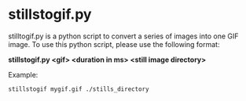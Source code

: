 # stillstogif.py
stilltogif.py is a python script to convert a series of images into one GIF image.
To use this python script, please use the following format:

<b>stillstogif.py \<gif\> \<duration in ms\> \<still image directory\></b>

Example:<br>
```sh
stillstogif mygif.gif ./stills_directory
```
  
